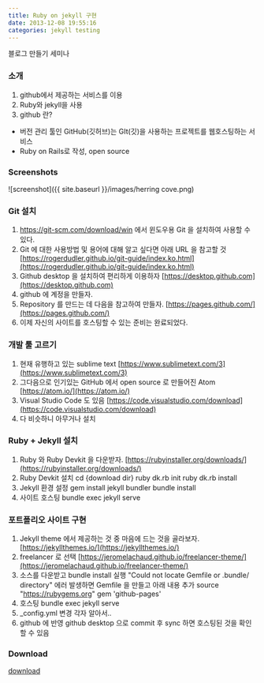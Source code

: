```yaml
---
title: Ruby on jekyll 구현
date: 2013-12-08 19:55:16
categories: jekyll testing
---
```



블로그 만들기 세미나


### 소개

1. github에서 제공하는 서비스를 이용
2. Ruby와 jekyll을 사용
3. github 란?
* 버전 관리 툴인 GitHub(깃허브)는 GIt(깃)을 사용하는 프로젝트를 웹호스팅하는 서비스
* Ruby on Rails로 작성, open source

### Screenshots

![screenshot]({{ site.baseurl }}/images/herring cove.png)

### Git 설치

1. https://git-scm.com/download/win 에서 윈도우용 Git 을 설치하여 사용할 수 있다.
2. Git 에 대한 사용방법 및 용어에 대해 알고 싶다면 아래 URL 을 참고할 것
   [https://rogerdudler.github.io/git-guide/index.ko.html](https://rogerdudler.github.io/git-guide/index.ko.html)
3. Github desktop 을 설치하여 편리하게 이용하자
   [https://desktop.github.com](https://desktop.github.com)
4. github 에 계정을 만들자.
5. Repository 를 만드는 데 다음을 참고하여 만들자.
   [https://pages.github.com/](https://pages.github.com/)
6. 이제 자신의 사이트를 호스팅할 수 있는 준비는 완료되었다.

### 개발 툴 고르기
1. 현재 유행하고 있는 sublime text
   [https://www.sublimetext.com/3](https://www.sublimetext.com/3)
2. 그다음으로 인기있는 GitHub 에서 open source 로 만들어진 Atom
   [https://atom.io/](https://atom.io/)
3. Visual Studio Code 도 있음
   [https://code.visualstudio.com/download](https://code.visualstudio.com/download)
4. 다 비슷하니 아무거나 설치

### Ruby + Jekyll 설치
1. Ruby 와 Ruby Devkit 을 다운받자.
   [https://rubyinstaller.org/downloads/](https://rubyinstaller.org/downloads/)
2. Ruby Devkit 설치
   cd {download dir}
   ruby dk.rb init
   ruby dk.rb install
3. Jekyll 환경 설정
   gem install jekyll bundler
   bundle install
4. 사이트 호스팅
   bundle exec jekyll serve

### 포트폴리오 사이트 구현
1. Jekyll theme 에서 제공하는 것 중 마음에 드는 것을 골라보자.
   [https://jekyllthemes.io/](https://jekyllthemes.io/)
2. freelancer 로 선택
   [https://jeromelachaud.github.io/freelancer-theme/](https://jeromelachaud.github.io/freelancer-theme/)
3. 소스를 다운받고 bundle install 실행
   "Could not locate Gemfile or .bundle/ directory" 에러 발생하면 Gemfile 을 만들고 아래 내용 추가
     source "https://rubygems.org"
     gem 'github-pages'
4. 호스팅
    bundle exec jekyll serve
5. _config.yml 변경
   각자 알아서..
6. github 에 반영
   github desktop 으로 commit 후 sync 하면 호스팅된 것을 확인할 수 있음



### Download

[download](https://github.com/arnp/herring-cove/archive/master.zip)

